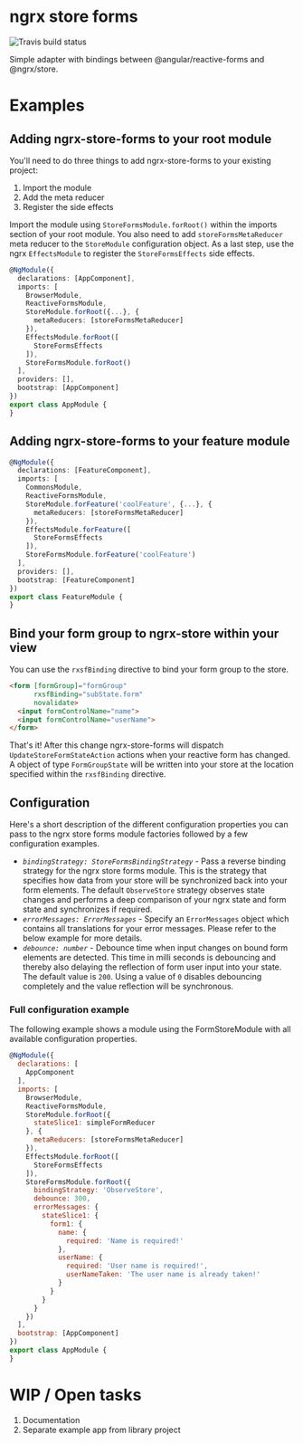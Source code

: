 # ngrx store forms

![Travis build status](https://travis-ci.org/syncrea/ngrx-store-forms.svg?branch=master "Travis build")

Simple adapter with bindings between @angular/reactive-forms and @ngrx/store.

# Examples

## Adding ngrx-store-forms to your root module

You'll need to do three things to add ngrx-store-forms to your existing project:
1. Import the module
2. Add the meta reducer
3. Register the side effects

Import the module using `StoreFormsModule.forRoot()` within the imports section of your
root module. You also need to add `storeFormsMetaReducer` meta reducer to the 
`StoreModule` configuration object. As a last step, use the ngrx `EffectsModule` to register
the `StoreFormsEffects` side effects.

```typescript
@NgModule({
  declarations: [AppComponent],
  imports: [
    BrowserModule,
    ReactiveFormsModule,
    StoreModule.forRoot({...}, {
      metaReducers: [storeFormsMetaReducer]
    }),
    EffectsModule.forRoot([
      StoreFormsEffects
    ]),
    StoreFormsModule.forRoot()
  ],
  providers: [],
  bootstrap: [AppComponent]
})
export class AppModule {
}
```

## Adding ngrx-store-forms to your feature module

```typescript
@NgModule({
  declarations: [FeatureComponent],
  imports: [
    CommonsModule,
    ReactiveFormsModule,
    StoreModule.forFeature('coolFeature', {...}, {
      metaReducers: [storeFormsMetaReducer]
    }),
    EffectsModule.forFeature([
      StoreFormsEffects
    ]),
    StoreFormsModule.forFeature('coolFeature')
  ],
  providers: [],
  bootstrap: [FeatureComponent]
})
export class FeatureModule {
}
```

## Bind your form group to ngrx-store within your view

You can use the `rxsfBinding` directive to bind your form group to the store.

```html
<form [formGroup]="formGroup"
      rxsfBinding="subState.form"
      novalidate>
  <input formControlName="name">
  <input formControlName="userName">
</form>
```

That's it! After this change ngrx-store-forms will dispatch `UpdateStoreFormStateAction` actions when 
your reactive form has changed. A object of type `FormGroupState` will be written into 
your store at the location specified within the `rxsfBinding` directive.

## Configuration

Here's a short description of the different configuration properties you can pass to the ngrx store forms
module factories followed by a few configuration examples.

- *`bindingStrategy: StoreFormsBindingStrategy`* - Pass a reverse binding strategy for the ngrx store forms module. This is the
strategy that specifies how data from your store will be synchronized back into your form elements. The default `ObserveStore` strategy
observes state changes and performs a deep comparison of your ngrx state and form state and synchronizes if required.
- *`errorMessages: ErrorMessages`* - Specify an `ErrorMessages` object which contains all translations for your error messages. Please refer to the below example for more details.
- *`debounce: number`* - Debounce time when input changes on bound form elements are detected. This time in milli seconds is debouncing and thereby also delaying the reflection of 
form user input into your state. The default value is `200`. Using a value of `0` disables debouncing completely and the value reflection will be synchronous.

### Full configuration example

The following example shows a module using the FormStoreModule with all available configuration properties.

```javascript
@NgModule({
  declarations: [
    AppComponent
  ],
  imports: [
    BrowserModule,
    ReactiveFormsModule,
    StoreModule.forRoot({
      stateSlice1: simpleFormReducer
    }, {
      metaReducers: [storeFormsMetaReducer]
    }),
    EffectsModule.forRoot([
      StoreFormsEffects
    ]),
    StoreFormsModule.forRoot({
      bindingStrategy: 'ObserveStore',
      debounce: 300,
      errorMessages: {
        stateSlice1: {
          form1: {
            name: {
              required: 'Name is required!'
            },
            userName: {
              required: 'User name is required!',
              userNameTaken: 'The user name is already taken!'
            }
          }
        }
      }
    })
  ],
  bootstrap: [AppComponent]
})
export class AppModule {
}
```

# WIP / Open tasks
1. Documentation
2. Separate example app from library project
